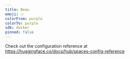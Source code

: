 ```yaml
---
title: Beau
emoji: 📈
colorFrom: purple
colorTo: purple
sdk: docker
pinned: false
---
```


Check out the configuration reference at https://huggingface.co/docs/hub/spaces-config-reference
